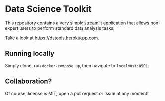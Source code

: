 # Data Science Toolkit

This repository contains a very simple [streamlit](https://streamlit.io) application
that allows non-expert users to perform standard data analysis tasks.

Take a look at <https://dstools.herokuapp.com>.

## Running locally

Simply clone, run `docker-compose up`, then navigate to `localhost:8501`.

## Collaboration?

Of course, license is MIT, open a pull request or issue at any moment!
